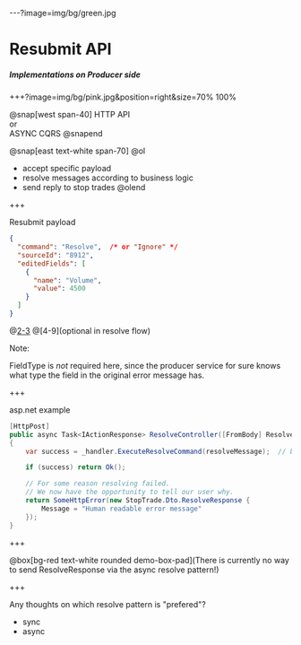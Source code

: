 ---?image=img/bg/green.jpg

# Resubmit API

##### Implementations on Producer side

+++?image=img/bg/pink.jpg&position=right&size=70% 100%

@snap[west span-40]
HTTP API
<br/>
or
<br/>
ASYNC CQRS
@snapend

@snap[east text-white span-70]
@ol
- accept specific payload
- resolve messages according to business logic
- send reply to stop trades
@olend


+++

Resubmit payload


```json
{
  "command": "Resolve",  /* or "Ignore" */
  "sourceId": "8912",
  "editedFields": [
    {
      "name": "Volume",
      "value": 4500
    }
  ]
}
```

@[2-3](required)
@[4-9](optional in resolve flow)

Note:

FieldType is _not_ required here, since the producer service
for sure knows what type the field in the original error message has.

+++

asp.net example

```cs
[HttpPost]
public async Task<IActionResponse> ResolveController([FromBody] ResolveDto resolveMessage)
{
    var success = _handler.ExecuteResolveCommand(resolveMessage);  // business logic here

    if (success) return Ok();

    // For some reason resolving failed.
    // We now have the opportunity to tell our user why.
    return SomeHttpError(new StopTrade.Dto.ResolveResponse {
        Message = "Human readable error message"
    });
}
```

+++

@box[bg-red text-white rounded demo-box-pad](There is currently no way to send ResolveResponse via the async resolve pattern!)

+++

Any thoughts on which resolve pattern is "prefered"?

- sync
- async
